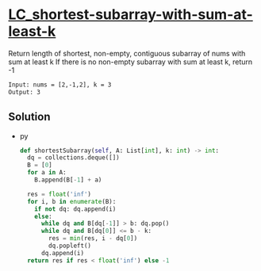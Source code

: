 # [LC_shortest-subarray-with-sum-at-least-k](https://leetcode.com/problems/shortest-subarray-with-sum-at-least-k)

Return length of shortest, non-empty, contiguous subarray of nums with sum at least k
If there is no non-empty subarray with sum at least k, return -1

```txt
Input: nums = [2,-1,2], k = 3
Output: 3
```

## Solution

* py

  ```py
  def shortestSubarray(self, A: List[int], k: int) -> int:
    dq = collections.deque([])
    B = [0]
    for a in A:
      B.append(B[-1] + a)

    res = float('inf')
    for i, b in enumerate(B):
      if not dq: dq.append(i)
      else:
        while dq and B[dq[-1]] > b: dq.pop()
        while dq and B[dq[0]] <= b - k:
          res = min(res, i - dq[0])
          dq.popleft()
        dq.append(i)
    return res if res < float('inf') else -1
  ```
